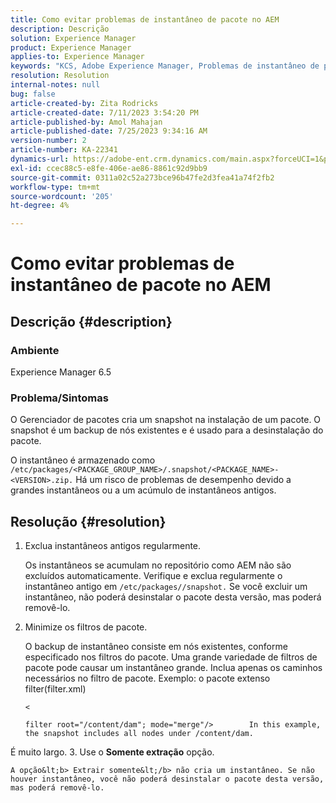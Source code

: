 ```yaml
---
title: Como evitar problemas de instantâneo de pacote no AEM
description: Descrição
solution: Experience Manager
product: Experience Manager
applies-to: Experience Manager
keywords: "KCS, Adobe Experience Manager, Problemas de instantâneo de pacote"
resolution: Resolution
internal-notes: null
bug: false
article-created-by: Zita Rodricks
article-created-date: 7/11/2023 3:54:20 PM
article-published-by: Amol Mahajan
article-published-date: 7/25/2023 9:34:16 AM
version-number: 2
article-number: KA-22341
dynamics-url: https://adobe-ent.crm.dynamics.com/main.aspx?forceUCI=1&pagetype=entityrecord&etn=knowledgearticle&id=948ec030-0320-ee11-9cbe-6045bd006239
exl-id: ccec88c5-e8fe-406e-ae86-8861c92d9bb9
source-git-commit: 0311a02c52a273bce96b47fe2d3fea41a74f2fb2
workflow-type: tm+mt
source-wordcount: '205'
ht-degree: 4%

---
```


# Como evitar problemas de instantâneo de pacote no AEM

## Descrição {#description}


### <b>Ambiente</b>

Experience Manager 6.5



### <b>Problema/Sintomas</b>

O Gerenciador de pacotes cria um snapshot na instalação de um pacote. O snapshot é um backup de nós existentes e é usado para a desinstalação do pacote.

O instantâneo é armazenado como `/etc/packages/<PACKAGE_GROUP_NAME>/.snapshot/<PACKAGE_NAME>-<VERSION>.zip.` Há um risco de problemas de desempenho devido a grandes instantâneos ou a um acúmulo de instantâneos antigos.


## Resolução {#resolution}


1. Exclua instantâneos antigos regularmente.

   Os instantâneos se acumulam no repositório como AEM não são excluídos automaticamente. Verifique e exclua regularmente o instantâneo antigo em `/etc/packages//snapshot.` Se você excluir um instantâneo, não poderá desinstalar o pacote desta versão, mas poderá removê-lo.


2. Minimize os filtros de pacote.

   O backup de instantâneo consiste em nós existentes, conforme especificado nos filtros do pacote. Uma grande variedade de filtros de pacote pode causar um instantâneo grande. Inclua apenas os caminhos necessários no filtro de pacote. Exemplo: o pacote extenso filter(filter.xml)



   `<`


   ```
   filter root="/content/dam"; mode="merge"/>        In this example, the snapshot includes all nodes under /content/dam.
   ```

É muito largo.
3. Use o <b>Somente extração</b> opção.

    A opção&lt;b> Extrair somente&lt;/b> não cria um instantâneo. Se não houver instantâneo, você não poderá desinstalar o pacote desta versão, mas poderá removê-lo.
    
